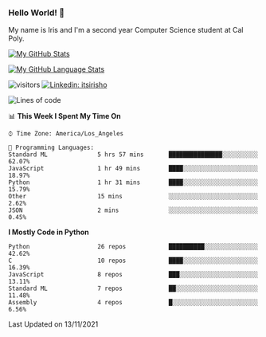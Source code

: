 ### Hello World! 👋

My name is Iris and I'm a second year Computer Science student at Cal Poly. 


[![My GitHub Stats](https://github-readme-stats.vercel.app/api?username=sleepyStick&show_icons=true&&count_private=true&include_all_commits=true&theme=buefy)]()

[![My GitHub Language Stats](https://github-readme-stats.vercel.app/api/top-langs/?username=sleepyStick&langs_count=5&theme=buefy)]()

![visitors](https://visitor-badge.glitch.me/badge?page_id=sleepyStick.sleepyStick)
[![Linkedin: itsirisho](https://img.shields.io/badge/-itsirisho-informational?style=flat-square&logo=Linkedin&logoColor=white&link=https://www.linkedin.com/in/itsirisho/)](https://www.linkedin.com/in/itsirisho/)

<!--START_SECTION:waka-->
![Lines of code](https://img.shields.io/badge/From%20Hello%20World%20I%27ve%20Written-13.2%20million%20lines%20of%20code-blue)

📊 **This Week I Spent My Time On** 

```text
⌚︎ Time Zone: America/Los_Angeles

💬 Programming Languages: 
Standard ML              5 hrs 57 mins       ███████████████░░░░░░░░░░   62.07% 
JavaScript               1 hr 49 mins        ████░░░░░░░░░░░░░░░░░░░░░   18.97% 
Python                   1 hr 31 mins        ████░░░░░░░░░░░░░░░░░░░░░   15.79% 
Other                    15 mins             ░░░░░░░░░░░░░░░░░░░░░░░░░   2.62% 
JSON                     2 mins              ░░░░░░░░░░░░░░░░░░░░░░░░░   0.45%

```

**I Mostly Code in Python** 

```text
Python                   26 repos            ██████████░░░░░░░░░░░░░░░   42.62% 
C                        10 repos            ████░░░░░░░░░░░░░░░░░░░░░   16.39% 
JavaScript               8 repos             ███░░░░░░░░░░░░░░░░░░░░░░   13.11% 
Standard ML              7 repos             ██░░░░░░░░░░░░░░░░░░░░░░░   11.48% 
Assembly                 4 repos             █░░░░░░░░░░░░░░░░░░░░░░░░   6.56%

```



 Last Updated on 13/11/2021
<!--END_SECTION:waka-->

<!--
**konanyuta/konanyuta** is a ✨ _special_ ✨ repository because its `README.md` (this file) appears on your GitHub profile.

Here are some ideas to get you started:

- 🔭 I’m currently working on ...
- 🌱 I’m currently learning ...
- 👯 I’m looking to collaborate on ...
- 🤔 I’m looking for help with ...
- 💬 Ask me about ...
- 📫 How to reach me: ...
- 😄 Pronouns: ...
- ⚡ Fun fact: ...
-->
